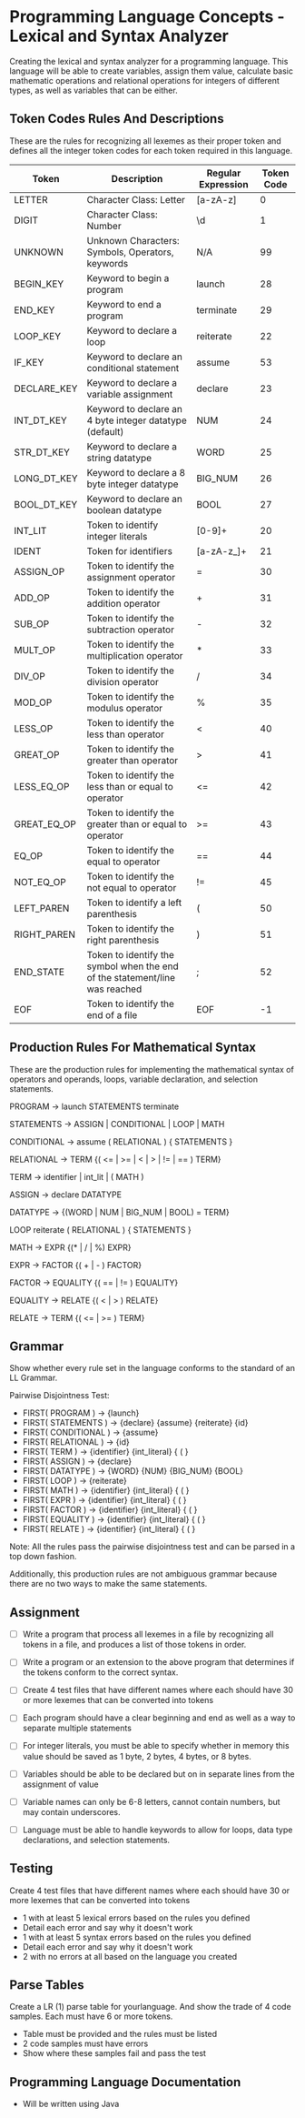 # Programming Language Concepts - Lexical and Syntax Analyzer
Creating the lexical and syntax analyzer for a programming language. This language will be able to create variables, assign them value, calculate basic mathematic operations and relational operations for integers of different types, as well as variables that can be either.

## Token Codes Rules And Descriptions
These are the rules for recognizing all lexemes as their proper token and defines all the integer token codes for each token required in this language.

| Token | Description | Regular Expression | Token Code |
| ----- |    -----    |       -----        |    -----   |
| LETTER | Character Class: Letter | [a-zA-z] | 0 |
| DIGIT | Character Class: Number | \d | 1 |
| UNKNOWN | Unknown Characters: Symbols, Operators, keywords | N/A | 99 |
| BEGIN_KEY | Keyword to begin a program | launch | 28 |
| END_KEY | Keyword to end a program | terminate | 29 |
| LOOP_KEY | Keyword to declare a loop | reiterate | 22 | 
| IF_KEY | Keyword to declare an conditional statement | assume | 53 | 
| DECLARE_KEY | Keyword to declare a variable assignment | declare | 23 |
| INT_DT_KEY | Keyword to declare an 4 byte integer datatype (default) | NUM | 24 | 
| STR_DT_KEY | Keyword to declare a string datatype | WORD | 25 |
| LONG_DT_KEY | Keyword to declare a 8 byte integer datatype | BIG_NUM | 26 |
| BOOL_DT_KEY | Keyword to declare an boolean datatype | BOOL | 27 |
| INT_LIT | Token to identify integer literals | [0-9]+ | 20 |
| IDENT | Token for identifiers | [a-zA-z_]+ | 21 | 
| ASSIGN_OP | Token to identify the assignment operator | = | 30 |
| ADD_OP | Token to identify the addition operator | + | 31 |
| SUB_OP | Token to identify the subtraction operator | - | 32 |
| MULT_OP | Token to identify the multiplication operator | * | 33 |
| DIV_OP | Token to identify the division operator | / | 34 |
| MOD_OP | Token to identify the modulus operator | % | 35 |
| LESS_OP | Token to identify the less than operator | < | 40 |
| GREAT_OP | Token to identify the greater than operator | > | 41 |
| LESS_EQ_OP | Token to identify the less than or equal to operator | <= | 42 |
| GREAT_EQ_OP | Token to identify the greater than or equal to operator | >= | 43 |
| EQ_OP | Token to identify the equal to operator | == | 44 | 
| NOT_EQ_OP | Token to identify the not equal to operator | != | 45 |
| LEFT_PAREN | Token to identify a left parenthesis | ( | 50 |
| RIGHT_PAREN | Token to identify the right parenthesis | ) | 51 |
| END_STATE | Token to identify the symbol when the end of the statement/line was reached | ; | 52 |
| EOF | Token to identify the end of a file | EOF | -1 |


## Production Rules For Mathematical Syntax
These are the production rules for implementing the mathematical syntax of operators and operands, loops, variable declaration, and selection statements. 

PROGRAM -> launch STATEMENTS terminate   <br />

STATEMENTS -> ASSIGN | CONDITIONAL | LOOP | MATH  <br />

CONDITIONAL -> assume ( RELATIONAL ) { STATEMENTS }  <br />

RELATIONAL -> TERM {( <= | >= | < | > | != | == ) TERM}  <br />

TERM -> identifier | int_lit | ( MATH )  <br />

ASSIGN -> declare DATATYPE  <br />

DATATYPE -> {(WORD | NUM | BIG_NUM | BOOL) = TERM}  <br />

LOOP reiterate ( RELATIONAL ) { STATEMENTS }  <br />

MATH -> EXPR {(* | / | %) EXPR}  <br />

EXPR -> FACTOR {( + | - ) FACTOR}  <br />

FACTOR -> EQUALITY {( == | != ) EQUALITY}   <br />

EQUALITY -> RELATE {( < | > ) RELATE}   <br />

RELATE -> TERM {( <= | >= ) TERM}  <br />

## Grammar
Show whether every rule set in the language conforms to the standard of an LL Grammar.

Pairwise Disjointness Test:

- FIRST( PROGRAM ) -> {launch} <br />
- FIRST( STATEMENTS ) -> {declare} {assume} {reiterate} {id} <br />
- FIRST( CONDITIONAL ) -> {assume} <br />
- FIRST( RELATIONAL ) -> {id} <br />
- FIRST( TERM ) -> {identifier} {int_literal} { ( } <br />
- FIRST( ASSIGN ) -> {declare} <br />
- FIRST( DATATYPE ) -> {WORD} {NUM} {BIG_NUM} {BOOL} <br />
- FIRST( LOOP ) -> {reiterate} <br />
- FIRST( MATH ) -> {identifier} {int_literal} { ( } <br />
- FIRST( EXPR ) -> {identifier} {int_literal} { ( } <br />
- FIRST( FACTOR ) -> {identifier} {int_literal} { ( } <br />
- FIRST( EQUALITY ) -> {identifier} {int_literal} { ( } <br />
- FIRST( RELATE ) -> {identifier} {int_literal} { ( } <br />

Note: All the rules pass the pairwise disjointness test and can be parsed in a top down fashion.

Additionally, this production rules are not ambiguous grammar because there are no two ways to make the same statements.

## Assignment
- [ ] Write a program that process all lexemes in a file by recognizing all tokens in a file, and produces a list of those tokens in order.

- [ ] Write a program or an extension to the above program that determines if the tokens conform to the correct syntax.

- [ ] Create 4 test files that have different names where each should have 30 or more lexemes that can be converted into tokens

- [ ] Each program should have a clear beginning and end as well as a way to separate multiple statements

- [ ] For integer literals, you must be able to specify whether in memory this value should be saved as 1 byte, 2 bytes, 4 bytes, or 8 bytes.

- [ ] Variables should be able to be declared but on in separate lines from the assignment of value

- [ ] Variable names can only be 6-8 letters, cannot contain numbers, but may contain underscores.

- [ ] Language must be able to handle keywords to allow for loops, data type declarations, and selection statements.

## Testing
Create 4 test files that have different names where each should have 30 or more lexemes that can be converted into tokens
- 1 with at least 5 lexical errors based on the rules you defined
 - Detail each error and say why it doesn't work
- 1 with at least 5 syntax errors based on the rules you defined
 - Detail each error and say why it doesn't work
- 2 with no errors at all based on the language you created

## Parse Tables
Create a LR (1) parse table for yourlanguage. And show the trade of 4 code samples. Each must have 6 or more tokens.
- Table must be provided and the rules must be listed
- 2 code samples must have errors
- Show where these samples fail and pass the test

## Programming Language Documentation
- Will be written using Java

